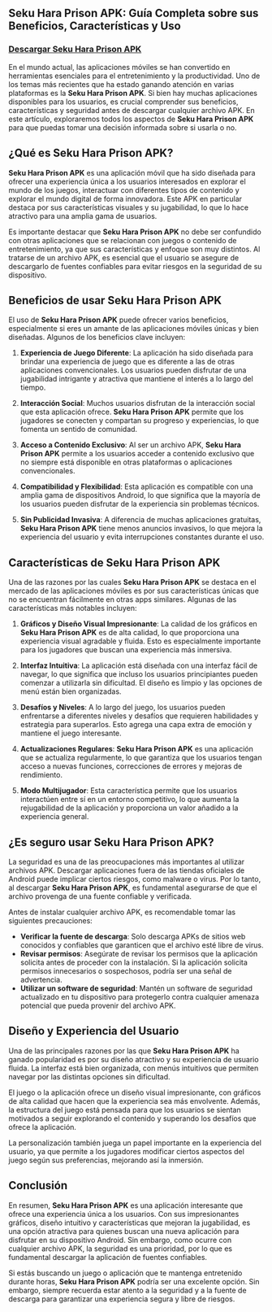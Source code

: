 ## **Seku Hara Prison APK: Guía Completa sobre sus Beneficios, Características y Uso**

### [Descargar Seku Hara Prison APK](https://shorturl.at/O9gTO)

En el mundo actual, las aplicaciones móviles se han convertido en herramientas esenciales para el entretenimiento y la productividad. Uno de los temas más recientes que ha estado ganando atención en varias plataformas es la **Seku Hara Prison APK**. Si bien hay muchas aplicaciones disponibles para los usuarios, es crucial comprender sus beneficios, características y seguridad antes de descargar cualquier archivo APK. En este artículo, exploraremos todos los aspectos de **Seku Hara Prison APK** para que puedas tomar una decisión informada sobre si usarla o no.

## **¿Qué es Seku Hara Prison APK?**

**Seku Hara Prison APK** es una aplicación móvil que ha sido diseñada para ofrecer una experiencia única a los usuarios interesados en explorar el mundo de los juegos, interactuar con diferentes tipos de contenido y explorar el mundo digital de forma innovadora. Este APK en particular destaca por sus características visuales y su jugabilidad, lo que lo hace atractivo para una amplia gama de usuarios.

Es importante destacar que **Seku Hara Prison APK** no debe ser confundido con otras aplicaciones que se relacionan con juegos o contenido de entretenimiento, ya que sus características y enfoque son muy distintos. Al tratarse de un archivo APK, es esencial que el usuario se asegure de descargarlo de fuentes confiables para evitar riesgos en la seguridad de su dispositivo.

## **Beneficios de usar Seku Hara Prison APK**

El uso de **Seku Hara Prison APK** puede ofrecer varios beneficios, especialmente si eres un amante de las aplicaciones móviles únicas y bien diseñadas. Algunos de los beneficios clave incluyen:

1. **Experiencia de Juego Diferente**: La aplicación ha sido diseñada para brindar una experiencia de juego que es diferente a las de otras aplicaciones convencionales. Los usuarios pueden disfrutar de una jugabilidad intrigante y atractiva que mantiene el interés a lo largo del tiempo.

2. **Interacción Social**: Muchos usuarios disfrutan de la interacción social que esta aplicación ofrece. **Seku Hara Prison APK** permite que los jugadores se conecten y compartan su progreso y experiencias, lo que fomenta un sentido de comunidad.

3. **Acceso a Contenido Exclusivo**: Al ser un archivo APK, **Seku Hara Prison APK** permite a los usuarios acceder a contenido exclusivo que no siempre está disponible en otras plataformas o aplicaciones convencionales.

4. **Compatibilidad y Flexibilidad**: Esta aplicación es compatible con una amplia gama de dispositivos Android, lo que significa que la mayoría de los usuarios pueden disfrutar de la experiencia sin problemas técnicos.

5. **Sin Publicidad Invasiva**: A diferencia de muchas aplicaciones gratuitas, **Seku Hara Prison APK** tiene menos anuncios invasivos, lo que mejora la experiencia del usuario y evita interrupciones constantes durante el uso.

## **Características de Seku Hara Prison APK**

Una de las razones por las cuales **Seku Hara Prison APK** se destaca en el mercado de las aplicaciones móviles es por sus características únicas que no se encuentran fácilmente en otras apps similares. Algunas de las características más notables incluyen:

1. **Gráficos y Diseño Visual Impresionante**: La calidad de los gráficos en **Seku Hara Prison APK** es de alta calidad, lo que proporciona una experiencia visual agradable y fluida. Esto es especialmente importante para los jugadores que buscan una experiencia más inmersiva.

2. **Interfaz Intuitiva**: La aplicación está diseñada con una interfaz fácil de navegar, lo que significa que incluso los usuarios principiantes pueden comenzar a utilizarla sin dificultad. El diseño es limpio y las opciones de menú están bien organizadas.

3. **Desafíos y Niveles**: A lo largo del juego, los usuarios pueden enfrentarse a diferentes niveles y desafíos que requieren habilidades y estrategia para superarlos. Esto agrega una capa extra de emoción y mantiene el juego interesante.

4. **Actualizaciones Regulares**: **Seku Hara Prison APK** es una aplicación que se actualiza regularmente, lo que garantiza que los usuarios tengan acceso a nuevas funciones, correcciones de errores y mejoras de rendimiento.

5. **Modo Multijugador**: Esta característica permite que los usuarios interactúen entre sí en un entorno competitivo, lo que aumenta la rejugabilidad de la aplicación y proporciona un valor añadido a la experiencia general.

## **¿Es seguro usar Seku Hara Prison APK?**

La seguridad es una de las preocupaciones más importantes al utilizar archivos APK. Descargar aplicaciones fuera de las tiendas oficiales de Android puede implicar ciertos riesgos, como malware o virus. Por lo tanto, al descargar **Seku Hara Prison APK**, es fundamental asegurarse de que el archivo provenga de una fuente confiable y verificada.

Antes de instalar cualquier archivo APK, es recomendable tomar las siguientes precauciones:

- **Verificar la fuente de descarga**: Solo descarga APKs de sitios web conocidos y confiables que garanticen que el archivo esté libre de virus.
- **Revisar permisos**: Asegúrate de revisar los permisos que la aplicación solicita antes de proceder con la instalación. Si la aplicación solicita permisos innecesarios o sospechosos, podría ser una señal de advertencia.
- **Utilizar un software de seguridad**: Mantén un software de seguridad actualizado en tu dispositivo para protegerlo contra cualquier amenaza potencial que pueda provenir del archivo APK.

## **Diseño y Experiencia del Usuario**

Una de las principales razones por las que **Seku Hara Prison APK** ha ganado popularidad es por su diseño atractivo y su experiencia de usuario fluida. La interfaz está bien organizada, con menús intuitivos que permiten navegar por las distintas opciones sin dificultad.

El juego o la aplicación ofrece un diseño visual impresionante, con gráficos de alta calidad que hacen que la experiencia sea más envolvente. Además, la estructura del juego está pensada para que los usuarios se sientan motivados a seguir explorando el contenido y superando los desafíos que ofrece la aplicación.

La personalización también juega un papel importante en la experiencia del usuario, ya que permite a los jugadores modificar ciertos aspectos del juego según sus preferencias, mejorando así la inmersión.

## **Conclusión**

En resumen, **Seku Hara Prison APK** es una aplicación interesante que ofrece una experiencia única a los usuarios. Con sus impresionantes gráficos, diseño intuitivo y características que mejoran la jugabilidad, es una opción atractiva para quienes buscan una nueva aplicación para disfrutar en su dispositivo Android. Sin embargo, como ocurre con cualquier archivo APK, la seguridad es una prioridad, por lo que es fundamental descargar la aplicación de fuentes confiables.

Si estás buscando un juego o aplicación que te mantenga entretenido durante horas, **Seku Hara Prison APK** podría ser una excelente opción. Sin embargo, siempre recuerda estar atento a la seguridad y a la fuente de descarga para garantizar una experiencia segura y libre de riesgos.
